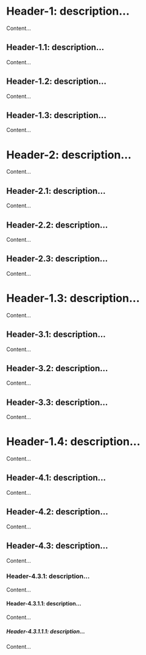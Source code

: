 # Header-1: description...
Content...

## Header-1.1: description...
Content...

## Header-1.2: description...
Content...

## Header-1.3: description...
Content...

# Header-2: description...
Content...

## Header-2.1: description...
Content...

## Header-2.2: description...
Content...

## Header-2.3: description...
Content...

# Header-1.3: description...
Content...

## Header-3.1: description...
Content...

## Header-3.2: description...
Content...

## Header-3.3: description...
Content...

# Header-1.4: description...
Content...

## Header-4.1: description...
Content...

## Header-4.2: description...
Content...

## Header-4.3: description...
Content...

### Header-4.3.1: description...
Content...

#### Header-4.3.1.1: description...
Content...

##### Header-4.3.1.1.1: description...
Content...
